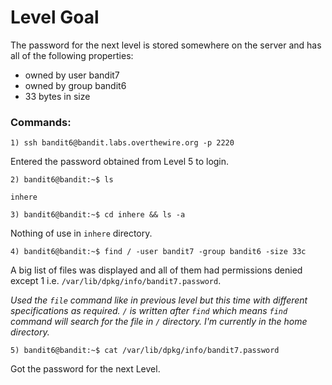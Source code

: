 # Level Goal
The password for the next level is stored somewhere on the server and has all of the following properties:

- owned by user bandit7
- owned by group bandit6
- 33 bytes in size
### Commands:
```
1) ssh bandit6@bandit.labs.overthewire.org -p 2220
```
Entered the password obtained from Level 5 to login.
```
2) bandit6@bandit:~$ ls
```
`inhere`
```
3) bandit6@bandit:~$ cd inhere && ls -a
```
Nothing of use in `inhere` directory.
```
4) bandit6@bandit:~$ find / -user bandit7 -group bandit6 -size 33c
```
A big list of files was displayed and all of them had permissions denied except 1 i.e. `/var/lib/dpkg/info/bandit7.password`.

_Used the `file` command like in previous level but this time with different specifications as required. `/` is written after `find` which means `find` command will search for the file in `/` directory. I'm currently in the home directory._
```
5) bandit6@bandit:~$ cat /var/lib/dpkg/info/bandit7.password
```
Got the password for the next Level.
